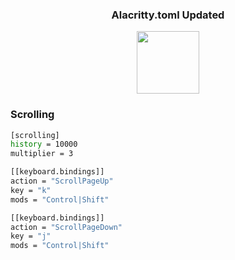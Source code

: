 <h3 align="center">Alacritty.toml Updated</h3>

<p align="center">
  <img src="https://i.imgur.com/uSVMDj4.png" alt="" width=100>
</p>

### Scrolling

```sh
[scrolling]
history = 10000
multiplier = 3

[[keyboard.bindings]]
action = "ScrollPageUp"
key = "k"
mods = "Control|Shift"

[[keyboard.bindings]]
action = "ScrollPageDown"
key = "j"
mods = "Control|Shift"

```


